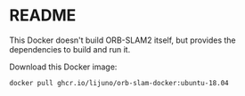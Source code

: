 # README

This Docker doesn't build ORB-SLAM2 itself, but provides the dependencies to build and run it.

Download this Docker image:

```
docker pull ghcr.io/lijuno/orb-slam-docker:ubuntu-18.04
```
